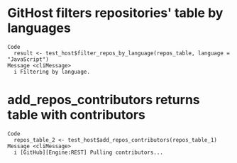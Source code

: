 # GitHost filters repositories' table by languages

    Code
      result <- test_host$filter_repos_by_language(repos_table, language = "JavaScript")
    Message <cliMessage>
      i Filtering by language.

# add_repos_contributors returns table with contributors

    Code
      repos_table_2 <- test_host$add_repos_contributors(repos_table_1)
    Message <cliMessage>
      i [GitHub][Engine:REST] Pulling contributors...

